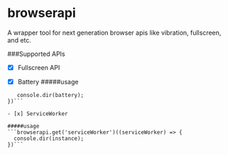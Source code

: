 # browserapi
A wrapper tool for next generation browser apis like vibration, fullscreen, and etc.

###Supported APIs

- [x] Fullscreen API

- [x] Battery
#####usage
```browserapi.get('battery')((battery) => {
   console.dir(battery);
})```

- [x] ServiceWorker

#####usage
```browserapi.get('serviceWorker')((serviceWorker) => {
  console.dir(instance);
})```